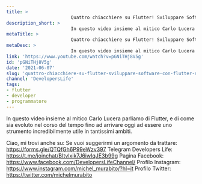 ```yaml
---
title: > 
                        Quattro chiacchiere su Flutter! Sviluppare Software con Flutter nel 2021
description_short: > 
                        In questo video insieme al mitico Carlo Lucera parliamo di Flutter, e di come sia evoluto nel corso del tempo fino ad arrivare oggi ...
metaTitle: > 
                        Quattro chiacchiere su Flutter! Sviluppare Software con Flutter nel 2021
metaDesc: > 
                        In questo video insieme al mitico Carlo Lucera parliamo di Flutter, e di come sia evoluto nel corso del tempo fino ad arrivare oggi ...
link: 'https://www.youtube.com/watch?v=pGNiTHj8V5g'
id: 'pGNiTHj8V5g'
date: '2021-06-07'
slug: 'quattro-chiacchiere-su-flutter-sviluppare-software-con-flutter-nel-2021'
channel: 'DevelopersLife'
tags: 
- flutter
- developer
- programmatore
---
```

In questo video insieme al mitico Carlo Lucera parliamo di Flutter, e di come sia evoluto nel corso del tempo fino ad arrivare oggi ad essere uno strumento incredibilmente utile in tantissimi ambiti.

Ciao, mi trovi anche su:
Se vuoi suggerirmi un argomento da trattare: https://forms.gle/QTQfGh6P99eWzv397
Telegram Developers Life: https://t.me/joinchat/BItvlxik7J6iwIqJE3b99g
Pagina Facebook: https://www.facebook.com/DevelopersLifeChannel/
Profilo Instagram: https://www.instagram.com/michel_murabito/?hl=it
Profilo Twitter: https://twitter.com/michelmurabito​